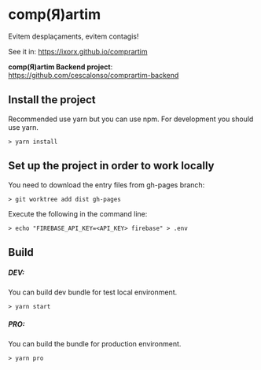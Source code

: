 # comp(Я)artim
Evitem desplaçaments, evitem contagis!

See it in: https://ixorx.github.io/comprartim

**comp(Я)artim Backend project**: https://github.com/cescalonso/comprartim-backend 

## Install the project

Recommended use yarn but you can use npm. For development you should use yarn.

```
> yarn install
```

## Set up the project in order to work locally
You need to download the entry files from gh-pages branch:
```
> git worktree add dist gh-pages
```

Execute the following in the command line:
```
> echo "FIREBASE_API_KEY=<API_KEY> firebase" > .env
```


## Build
##### DEV:

You can build dev bundle for test local environment.

```
> yarn start
```

##### PRO:

You can build the bundle for production environment.

```
> yarn pro
```
